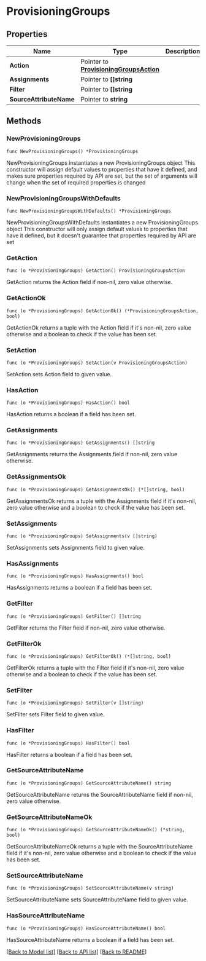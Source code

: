 # ProvisioningGroups

## Properties

Name | Type | Description | Notes
------------ | ------------- | ------------- | -------------
**Action** | Pointer to [**ProvisioningGroupsAction**](ProvisioningGroupsAction.md) |  | [optional] 
**Assignments** | Pointer to **[]string** |  | [optional] 
**Filter** | Pointer to **[]string** |  | [optional] 
**SourceAttributeName** | Pointer to **string** |  | [optional] 

## Methods

### NewProvisioningGroups

`func NewProvisioningGroups() *ProvisioningGroups`

NewProvisioningGroups instantiates a new ProvisioningGroups object
This constructor will assign default values to properties that have it defined,
and makes sure properties required by API are set, but the set of arguments
will change when the set of required properties is changed

### NewProvisioningGroupsWithDefaults

`func NewProvisioningGroupsWithDefaults() *ProvisioningGroups`

NewProvisioningGroupsWithDefaults instantiates a new ProvisioningGroups object
This constructor will only assign default values to properties that have it defined,
but it doesn't guarantee that properties required by API are set

### GetAction

`func (o *ProvisioningGroups) GetAction() ProvisioningGroupsAction`

GetAction returns the Action field if non-nil, zero value otherwise.

### GetActionOk

`func (o *ProvisioningGroups) GetActionOk() (*ProvisioningGroupsAction, bool)`

GetActionOk returns a tuple with the Action field if it's non-nil, zero value otherwise
and a boolean to check if the value has been set.

### SetAction

`func (o *ProvisioningGroups) SetAction(v ProvisioningGroupsAction)`

SetAction sets Action field to given value.

### HasAction

`func (o *ProvisioningGroups) HasAction() bool`

HasAction returns a boolean if a field has been set.

### GetAssignments

`func (o *ProvisioningGroups) GetAssignments() []string`

GetAssignments returns the Assignments field if non-nil, zero value otherwise.

### GetAssignmentsOk

`func (o *ProvisioningGroups) GetAssignmentsOk() (*[]string, bool)`

GetAssignmentsOk returns a tuple with the Assignments field if it's non-nil, zero value otherwise
and a boolean to check if the value has been set.

### SetAssignments

`func (o *ProvisioningGroups) SetAssignments(v []string)`

SetAssignments sets Assignments field to given value.

### HasAssignments

`func (o *ProvisioningGroups) HasAssignments() bool`

HasAssignments returns a boolean if a field has been set.

### GetFilter

`func (o *ProvisioningGroups) GetFilter() []string`

GetFilter returns the Filter field if non-nil, zero value otherwise.

### GetFilterOk

`func (o *ProvisioningGroups) GetFilterOk() (*[]string, bool)`

GetFilterOk returns a tuple with the Filter field if it's non-nil, zero value otherwise
and a boolean to check if the value has been set.

### SetFilter

`func (o *ProvisioningGroups) SetFilter(v []string)`

SetFilter sets Filter field to given value.

### HasFilter

`func (o *ProvisioningGroups) HasFilter() bool`

HasFilter returns a boolean if a field has been set.

### GetSourceAttributeName

`func (o *ProvisioningGroups) GetSourceAttributeName() string`

GetSourceAttributeName returns the SourceAttributeName field if non-nil, zero value otherwise.

### GetSourceAttributeNameOk

`func (o *ProvisioningGroups) GetSourceAttributeNameOk() (*string, bool)`

GetSourceAttributeNameOk returns a tuple with the SourceAttributeName field if it's non-nil, zero value otherwise
and a boolean to check if the value has been set.

### SetSourceAttributeName

`func (o *ProvisioningGroups) SetSourceAttributeName(v string)`

SetSourceAttributeName sets SourceAttributeName field to given value.

### HasSourceAttributeName

`func (o *ProvisioningGroups) HasSourceAttributeName() bool`

HasSourceAttributeName returns a boolean if a field has been set.


[[Back to Model list]](../README.md#documentation-for-models) [[Back to API list]](../README.md#documentation-for-api-endpoints) [[Back to README]](../README.md)



